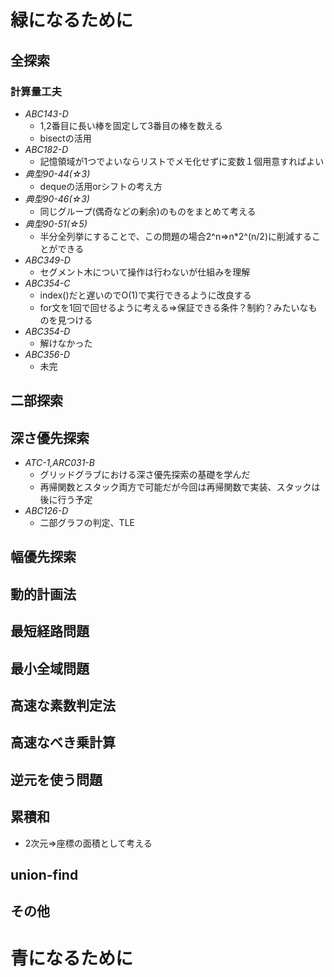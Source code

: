 # 緑になるために
## 全探索

### 計算量工夫
- *ABC143-D*
    - 1,2番目に長い棒を固定して3番目の棒を数える
    - bisectの活用
- _ABC182-D_
    - 記憶領域が1つでよいならリストでメモ化せずに変数１個用意すればよい
- _典型90-44(☆3)_
    - dequeの活用orシフトの考え方
- _典型90-46(☆3)_
    - 同じグループ(偶奇などの剰余)のものをまとめて考える
- _典型90-51(☆5)_
    - 半分全列挙にすることで、この問題の場合2^n⇒n*2^(n/2)に削減することができる
- _ABC349-D_
    - セグメント木について操作は行わないが仕組みを理解
- _ABC354-C_
    - index()だと遅いのでO(1)で実行できるように改良する
    - for文を1回で回せるように考える⇒保証できる条件？制約？みたいなものを見つける
- _ABC354-D_
    - 解けなかった
- _ABC356-D_
    - 未完
## 二部探索
## 深さ優先探索
- _ATC-1,ARC031-B_
    - グリッドグラブにおける深さ優先探索の基礎を学んだ
    - 再帰関数とスタック両方で可能だが今回は再帰関数で実装、スタックは後に行う予定
- _ABC126-D_
    - 二部グラフの判定、TLE
## 幅優先探索
## 動的計画法
## 最短経路問題
## 最小全域問題
## 高速な素数判定法
## 高速なべき乗計算
## 逆元を使う問題
## 累積和
- 2次元⇒座標の面積として考える
## union-find
## その他

# 青になるために
